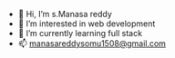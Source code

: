 - 👋 Hi, I’m s.Manasa reddy
- 👀 I’m interested in web development
- 🌱 I’m currently learning full stack
- 📫 manasareddysomu1508@gmail.com

<!---
manasasomu/manasasomu is a ✨ special ✨ repository because its `README.md` (this file) appears on your GitHub profile.
You can click the Preview link to take a look at your changes.
--->
